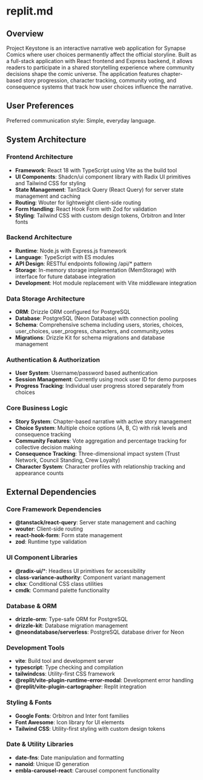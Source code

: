 # replit.md

## Overview

Project Keystone is an interactive narrative web application for Synapse Comics where user choices permanently affect the official storyline. Built as a full-stack application with React frontend and Express backend, it allows readers to participate in a shared storytelling experience where community decisions shape the comic universe. The application features chapter-based story progression, character tracking, community voting, and consequence systems that track how user choices influence the narrative.

## User Preferences

Preferred communication style: Simple, everyday language.

## System Architecture

### Frontend Architecture
- **Framework**: React 18 with TypeScript using Vite as the build tool
- **UI Components**: Shadcn/ui component library with Radix UI primitives and Tailwind CSS for styling
- **State Management**: TanStack Query (React Query) for server state management and caching
- **Routing**: Wouter for lightweight client-side routing
- **Form Handling**: React Hook Form with Zod for validation
- **Styling**: Tailwind CSS with custom design tokens, Orbitron and Inter fonts

### Backend Architecture
- **Runtime**: Node.js with Express.js framework
- **Language**: TypeScript with ES modules
- **API Design**: RESTful endpoints following /api/* pattern
- **Storage**: In-memory storage implementation (MemStorage) with interface for future database integration
- **Development**: Hot module replacement with Vite middleware integration

### Data Storage Architecture
- **ORM**: Drizzle ORM configured for PostgreSQL
- **Database**: PostgreSQL (Neon Database) with connection pooling
- **Schema**: Comprehensive schema including users, stories, choices, user_choices, user_progress, characters, and community_votes
- **Migrations**: Drizzle Kit for schema migrations and database management

### Authentication & Authorization
- **User System**: Username/password based authentication
- **Session Management**: Currently using mock user ID for demo purposes
- **Progress Tracking**: Individual user progress stored separately from choices

### Core Business Logic
- **Story System**: Chapter-based narrative with active story management
- **Choice System**: Multiple choice options (A, B, C) with risk levels and consequence tracking
- **Community Features**: Vote aggregation and percentage tracking for collective decision making
- **Consequence Tracking**: Three-dimensional impact system (Trust Network, Council Standing, Crew Loyalty)
- **Character System**: Character profiles with relationship tracking and appearance counts

## External Dependencies

### Core Framework Dependencies
- **@tanstack/react-query**: Server state management and caching
- **wouter**: Client-side routing
- **react-hook-form**: Form state management
- **zod**: Runtime type validation

### UI Component Libraries
- **@radix-ui/***: Headless UI primitives for accessibility
- **class-variance-authority**: Component variant management
- **clsx**: Conditional CSS class utilities
- **cmdk**: Command palette functionality

### Database & ORM
- **drizzle-orm**: Type-safe ORM for PostgreSQL
- **drizzle-kit**: Database migration management
- **@neondatabase/serverless**: PostgreSQL database driver for Neon

### Development Tools
- **vite**: Build tool and development server
- **typescript**: Type checking and compilation
- **tailwindcss**: Utility-first CSS framework
- **@replit/vite-plugin-runtime-error-modal**: Development error handling
- **@replit/vite-plugin-cartographer**: Replit integration

### Styling & Fonts
- **Google Fonts**: Orbitron and Inter font families
- **Font Awesome**: Icon library for UI elements
- **Tailwind CSS**: Utility-first styling with custom design tokens

### Date & Utility Libraries
- **date-fns**: Date manipulation and formatting
- **nanoid**: Unique ID generation
- **embla-carousel-react**: Carousel component functionality